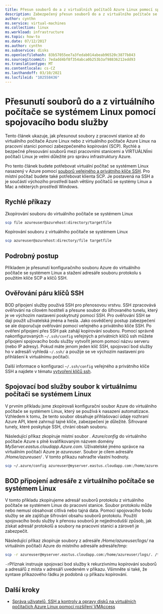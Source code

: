 ```yaml
---
title: Přesun souborů do a z virtuálních počítačů Azure Linux pomocí spojovacího bodu služby
description: Zabezpečený přesun souborů do a z virtuálního počítače se systémem Linux v Azure pomocí spojovacího bodu služby a páru klíčů SSH.
author: cynthn
ms.service: virtual-machines
ms.collection: linux
ms.workload: infrastructure
ms.topic: how-to
ms.date: 07/12/2017
ms.author: cynthn
ms.subservice: disks
ms.openlocfilehash: 83b57055ee7a3fedab014abeab96520c3877b843
ms.sourcegitcommit: 7edadd4bf8f354abca0b253b3af98836212edd93
ms.translationtype: MT
ms.contentlocale: cs-CZ
ms.lasthandoff: 03/10/2021
ms.locfileid: "102558436"
---
```

# <a name="move-files-to-and-from-a-linux-vm-using-scp"></a>Přesunutí souborů do a z virtuálního počítače se systémem Linux pomocí spojovacího bodu služby

Tento článek ukazuje, jak přesunout soubory z pracovní stanice až do virtuálního počítače Azure Linux nebo z virtuálního počítače Azure Linux na pracovní stanici pomocí zabezpečeného kopírování (SCP). Rychlé a bezpečné přesouvání souborů mezi pracovními stanicemi a VIRTUÁLNÍmi počítači Linux je velmi důležité pro správu infrastruktury Azure. 

Pro tento článek budete potřebovat virtuální počítač se systémem Linux nasazený v Azure pomocí [souborů veřejného a privátního klíče SSH](mac-create-ssh-keys.md). Pro místní počítač budete také potřebovat klienta SCP. Je postavená na SSH a je součástí výchozího prostředí bash většiny počítačů se systémy Linux a Mac a některých prostředí Windows.

## <a name="quick-commands"></a>Rychlé příkazy

Zkopírování souboru do virtuálního počítače se systémem Linux

```bash
scp file azureuser@azurehost:directory/targetfile
```

Kopírování souboru z virtuálního počítače se systémem Linux

```bash
scp azureuser@azurehost:directory/file targetfile
```

## <a name="detailed-walkthrough"></a>Podrobný postup

Příkladem je přesunutí konfiguračního souboru Azure do virtuálního počítače se systémem Linux a stažení adresáře souboru protokolu s použitím klíče SCP a klíčů SSH.   

## <a name="ssh-key-pair-authentication"></a>Ověřování páru klíčů SSH

BOD připojení služby používá SSH pro přenosovou vrstvu. SSH zpracovává ověřování na cílovém hostiteli a přesune soubor do šifrovaného tunelu, který je ve výchozím nastavení poskytnutý pomocí SSH. Pro ověřování SSH se dají použít uživatelská jména a hesla. Jako osvědčený postup zabezpečení se ale doporučuje ověřování pomocí veřejného a privátního klíče SSH. Po ověření připojení přes SSH pak zahájí kopírování souboru. Pomocí správně nakonfigurovaných `~/.ssh/config` veřejných a privátních klíčů ssh můžete připojení spojovacího bodu služby vytvořit jenom pomocí názvu serveru (nebo IP adresy). Pokud máte jenom jeden klíč SSH, spojovací bod služby ho v adresáři vyhledá `~/.ssh/` a použije se ve výchozím nastavení pro přihlášení k virtuálnímu počítači.

Další informace o konfiguraci `~/.ssh/config` veřejného a privátního klíče SSH a najdete v tématu [vytvoření klíčů ssh](mac-create-ssh-keys.md).

## <a name="scp-a-file-to-a-linux-vm"></a>Spojovací bod služby soubor k virtuálnímu počítači se systémem Linux

V prvním příkladu jsme zkopírovali konfigurační soubor Azure do virtuálního počítače se systémem Linux, který se používá k nasazení automatizace. Vzhledem k tomu, že tento soubor obsahuje přihlašovací údaje rozhraní Azure API, které zahrnují tajné klíče, zabezpečení je důležité. Šifrované tunely, které poskytuje SSH, chrání obsah souboru.

Následující příkaz zkopíruje místní soubor *. Azure/config* do virtuálního počítače Azure s plně kvalifikovaným názvem domény *MyServer.eastus.cloudapp.Azure.com*. Uživatelské jméno správce na virtuálním počítači Azure je *azureuser*. Soubor je cílem adresáře */Home/azureuser/* . V tomto příkazu nahraďte vlastní hodnoty.

```bash
scp ~/.azure/config azureuser@myserver.eastus.cloudapp.com:/home/azureuser/config
```

## <a name="scp-a-directory-from-a-linux-vm"></a>BOD připojení adresáře z virtuálního počítače se systémem Linux

V tomto příkladu zkopírujeme adresář souborů protokolu z virtuálního počítače se systémem Linux do pracovní stanice. Soubor protokolu může nebo nemusí obsahovat citlivá nebo tajná data. Pomocí spojovacího bodu služby se ale zajišťuje šifrování obsahu souborů protokolu. Použití spojovacího bodu služby k přenosu souborů je nejjednodušší způsob, jak získat adresář protokolů a soubory na pracovní stanici a zároveň je zabezpečit.

Následující příkaz zkopíruje soubory z adresáře */Home/azureuser/logs/* na virtuálním počítači Azure do místního adresáře adresáře/tmp:

```bash
scp -r azureuser@myserver.eastus.cloudapp.com:/home/azureuser/logs/. /tmp/
```

`-r`Příznak instruuje spojovací bod služby k rekurzivnímu kopírování souborů a adresářů z místa v adresáři uvedeném v příkazu.  Všimněte si také, že syntaxe příkazového řádku je podobná `cp` příkazu kopírování.

## <a name="next-steps"></a>Další kroky

* [Správa uživatelů, SSH a kontroly a opravy disků na virtuálních počítačích Azure Linux pomocí rozšíření VMAccess](../extensions/vmaccess.md?toc=/azure/virtual-machines/linux/toc.json)
